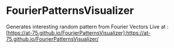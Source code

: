 # FourierPatternsVisualizer
Generates interesting random pattern from Fourier Vectors
Live at : [https://at-75.github.io/FourierPatternsVisualizer]:https://at-75.github.io/FourierPatternsVisualizer/
